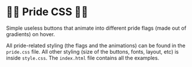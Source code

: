 🏳️‍🌈 Pride CSS 🏳️‍🌈
=================

Simple useless buttons that animate into different pride flags (made out of gradients) on hover. 

All pride-related styling (the flags and the animations) can be found in the `pride.css` file. All other styling (size of the buttons, fonts, layout, etc) is inside `style.css`. The `index.html` file contains all the examples.
